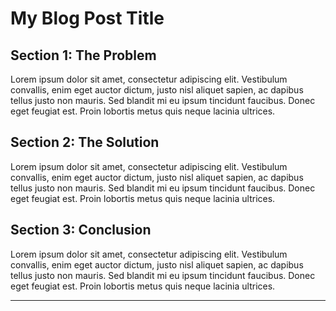 # My Blog Post Title

## Section 1: The Problem

Lorem ipsum dolor sit amet, consectetur adipiscing elit. Vestibulum convallis, enim eget auctor dictum, justo nisl aliquet sapien, ac dapibus tellus justo non mauris. Sed blandit mi eu ipsum tincidunt faucibus. Donec eget feugiat est. Proin lobortis metus quis neque lacinia ultrices.

## Section 2: The Solution

Lorem ipsum dolor sit amet, consectetur adipiscing elit. Vestibulum convallis, enim eget auctor dictum, justo nisl aliquet sapien, ac dapibus tellus justo non mauris. Sed blandit mi eu ipsum tincidunt faucibus. Donec eget feugiat est. Proin lobortis metus quis neque lacinia ultrices.

## Section 3: Conclusion

Lorem ipsum dolor sit amet, consectetur adipiscing elit. Vestibulum convallis, enim eget auctor dictum, justo nisl aliquet sapien, ac dapibus tellus justo non mauris. Sed blandit mi eu ipsum tincidunt faucibus. Donec eget feugiat est. Proin lobortis metus quis neque lacinia ultrices.

---